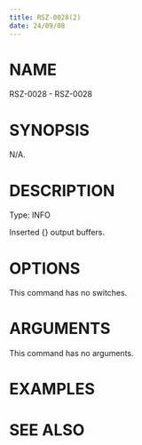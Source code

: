 ```yaml
---
title: RSZ-0028(2)
date: 24/09/08
---
```


# NAME

RSZ-0028 - RSZ-0028

# SYNOPSIS

N/A.

# DESCRIPTION

Type: INFO

Inserted {} output buffers.

# OPTIONS

This command has no switches.

# ARGUMENTS

This command has no arguments.

# EXAMPLES

# SEE ALSO
